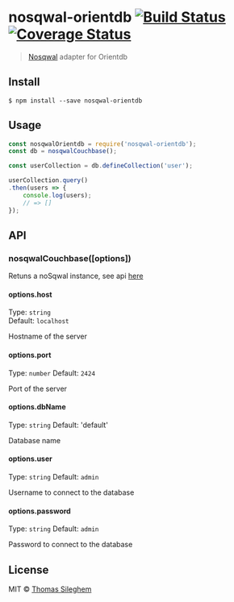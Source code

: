 # nosqwal-orientdb [![Build Status](https://travis-ci.org/mastilver/nosqwal-orientdb.svg?branch=master)](https://travis-ci.org/mastilver/nosqwal-orientdb) [![Coverage Status](https://coveralls.io/repos/github/mastilver/nosqwal-orientdb/badge.svg?branch=master)](https://coveralls.io/github/mastilver/nosqwal-orientdb?branch=master)

> [Nosqwal](https://github.com/mastilver/nosqwal) adapter for Orientdb



## Install

```
$ npm install --save nosqwal-orientdb
```


## Usage

```js
const nosqwalOrientdb = require('nosqwal-orientdb');
const db = nosqwalCouchbase();

const userCollection = db.defineCollection('user');

userCollection.query()
.then(users => {
    console.log(users);
    // => []
});

```


## API

### nosqwalCouchbase([options])

Retuns a noSqwal instance, see api [here](https://github.com/mastilver/nosqwal#api)

#### options.host

Type: `string`<br>
Default: `localhost`

Hostname of the server


#### options.port

Type: `number`
Default: `2424`

Port of the server


#### options.dbName

Type: `string`
Default: 'default'

Database name


#### options.user

Type: `string`
Default: `admin`

Username to connect to the database


#### options.password

Type: `string`
Default: `admin`

Password to connect to the database


## License

MIT © [Thomas Sileghem](http://mastilver.com)
